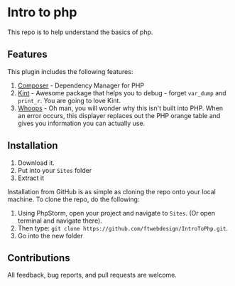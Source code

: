 # Intro to php

This repo is to help understand the basics of php.


## Features

This plugin includes the following features:

1. [Composer](https://getcomposer.org/) - Dependency Manager for PHP
2. [Kint](http://kint-php.github.io/kint/) - Awesome package that helps you to debug - forget `var_dump` and `print_r`. You are going to love Kint.
3. [Whoops](https://github.com/filp/whoops) - Oh man, you will wonder why this isn't built into PHP. When an error occurs, this displayer replaces out the PHP orange table and gives you information you can actually use.

## Installation

1. Download it.
2. Put into your `Sites` folder
3. Extract it


Installation from GitHub is as simple as cloning the repo onto your local machine.  To clone the repo, do the following:

1. Using PhpStorm, open your project and navigate to `Sites`. (Or open terminal and navigate there).
2. Then type: `git clone https://github.com/ftwebdesign/IntroToPhp.git`.
3. Go into the new folder
  

## Contributions

All feedback, bug reports, and pull requests are welcome.
